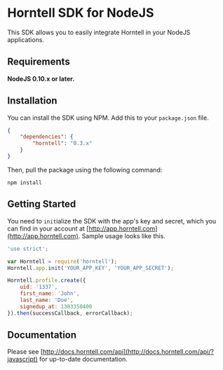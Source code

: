 Horntell SDK for NodeJS
=======================

This SDK allows you to easily integrate Horntell in your NodeJS applications.

## Requirements

**NodeJS 0.10.x or later.**

## Installation

You can install the SDK using NPM. Add this to your `package.json` file.

```json
{
	"dependencies": {
		"horntell": "0.3.x"
	}
}
```

Then, pull the package using the following command:

```
npm install
```

## Getting Started

You need to `init`ialize the SDK with the app's key and secret, which you can find in your account at [http://app.horntell.com](http://app.horntell.com). Sample usage looks like this.

```js
'use strict';

var Horntell = require('horntell');
Horntell.app.init('YOUR_APP_KEY', 'YOUR_APP_SECRET');

Horntell.profile.create({
	uid: '1337',
	first_name: 'John',
	last_name: 'Doe',
	signedup_at: 1383350400
}).then(successCallback, errorCallback);
```

## Documentation

Please see [http://docs.horntell.com/api](http://docs.horntell.com/api/?javascript) for up-to-date documentation.
